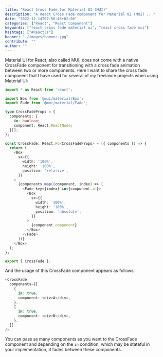 ```yaml
---
title: "React Cross Fade for Material UI (MUI)"
description: "A React Cross Fade component for Material UI (MUI) ..."
date: "2022-12-14T07:56:46+02:00"
categories: ["React", "React Component"]
keywords: ["react cross fade material ui", "react cross fade mui"]
hashtags: ["#ReactJs"]
banner: "./images/banner.jpg"
contribute: ""
author: ""
---
```


<Sponsorship />

Material UI for React, also called MUI, does not come with a native CrossFade component for transitioning with a cross fade animation between two or more components. Here I want to share the cross fade component that I have used for several of my freelance projects when using Material UI:

```typescript
import * as React from 'react';

import Box from '@mui/material/Box';
import Fade from '@mui/material/Fade';

type CrossFadeProps = {
  components: {
    in: boolean;
    component: React.ReactNode;
  }[];
};

const CrossFade: React.FC<CrossFadeProps> = ({ components }) => {
  return (
    <Box
      sx={{
        width: '100%',
        height: '100%',
        position: 'relative',
      }}
    >
      {components.map((component, index) => (
        <Fade key={index} in={component.in}>
          <Box
            sx={{
              width: '100%',
              height: '100%',
              position: 'absolute',
            }}
          >
            {component.component}
          </Box>
        </Fade>
      ))}
    </Box>
  );
};

export { CrossFade };
```

And the usage of this CrossFade component appears as follows:

```typescript
<CrossFade
  components={[
    {
      in: true,
      component: <div>A</div>,
    },
    {
      in: true,
      component: <div>B</div>,
    },
  ]}
/>
```

You can pass as many components as you want to the CrossFade component and depending on the `in` condition, which may be stateful in your implementation, it fades between these components.
